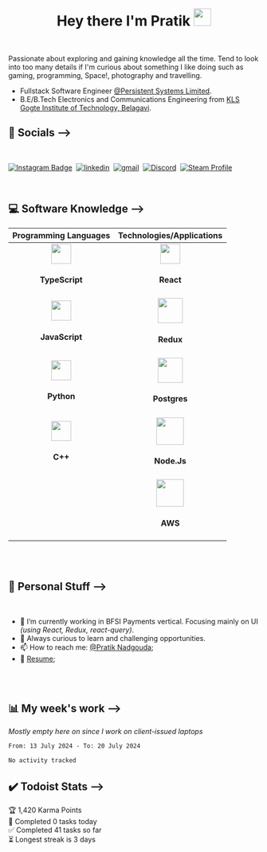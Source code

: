 <h1 align="center"> Hey there I'm Pratik <img src="https://media.giphy.com/media/hvRJCLFzcasrR4ia7z/giphy.gif" width="35px"> </h1>
<br />

Passionate about exploring and gaining knowledge all the time. Tend to look into too many details if I'm curious about something I like doing such as gaming, programming, Space!, photography and travelling.

- Fullstack Software Engineer [@Persistent Systems Limited](https://persistent.com).
- B.E/B.Tech Electronics and Communications Engineering from [KLS Gogte Institute of Technology, Belagavi](https://git.edu/).

<h2><b> 🙋 Socials --> </b></h2>

<br/>

[![Instagram Badge](https://img.shields.io/badge/Carbonautix-e4405f?style=for-the-badge&logo=Instagram&logoColor=white)](https://www.instagram.com/pratik_nadgouda/)&nbsp;
[![linkedin](https://img.shields.io/badge/linkedin-0A66C2?style=for-the-badge&logo=linkedin&logoColor=white)](https://www.linkedin.com/in/pratiknadgouda)&nbsp;
[![gmail](https://img.shields.io/badge/Email-d14836?style=for-the-badge&logo=gmail&logoColor=white)](mailto:nadgoudapratik@gmail.com/)&nbsp;
[![Discord](https://img.shields.io/badge/Discord-5865F2?style=for-the-badge&logo=discord&logoColor=white)](https://discord.gg/x9PuXu5)&nbsp;
[![Steam Profile](https://img.shields.io/badge/Steam-2a475e?style=for-the-badge&logo=steam&logoColor=white)](https://steamcommunity.com/id/carbonautics/)&nbsp;

<br/>


<h2> <b> 💻 Software Knowledge --> </b></h2>


|Programming Languages | Technologies/Applications |
| :------------------: | :-----------------------: |
| <img height="40" src="https://raw.githubusercontent.com/yurijserrano/Github-Profile-Readme-Logos/master/programming%20languages/typescript.svg"> <h4>TypeScript</h4> | <a><img height="40" src="https://raw.githubusercontent.com/yurijserrano/Github-Profile-Readme-Logos/master/frameworks/react.svg"></a><h4>React</h4> |
| <img height="40" src="https://raw.githubusercontent.com/yurijserrano/Github-Profile-Readme-Logos/f994c418a134b58c4aec11152f6a4a33fa89da26/programming%20languages/javascript.svg"><h4>JavaScript</h4> | <img height="50" src="https://raw.githubusercontent.com/yurijserrano/Github-Profile-Readme-Logos/master/frameworks/redux.svg"><h4>Redux</h4>  |
| <img height="40" src="https://raw.githubusercontent.com/yurijserrano/Github-Profile-Readme-Logos/master/programming%20languages/python.svg"><h4>Python</h4> |<img height="50" src="https://raw.githubusercontent.com/yurijserrano/Github-Profile-Readme-Logos/master/databases/postgresql.svg"><h4>Postgres</h4>
| <img height="40" src="https://raw.githubusercontent.com/yurijserrano/Github-Profile-Readme-Logos/master/programming%20languages/c%2B%2B.svg"> <h4>C++</h4> | <img height="55" src="https://raw.githubusercontent.com/yurijserrano/Github-Profile-Readme-Logos/master/frameworks/nodejs.svg"> <h4>Node.Js</h4> |
| | <img height="55" src="https://raw.githubusercontent.com/yurijserrano/Github-Profile-Readme-Logos/master/cloud/amazon.svg"> <h4>AWS</h4> |
<br />
<br />


<h2> <b> 📌 Personal Stuff --> </b></h2>

<br/>

- 🌱 I’m currently working in BFSI Payments vertical. Focusing mainly on UI _(using React, Redux, react-query)_.
- 💬 Always curious to learn and challenging opportunities.
- 📫 How to reach me: [@Pratik Nadgouda](mailto:nadgoudapratik@gmail.com);
- 📑 [Resume](https://drive.google.com/file/d/1hJ_rlHBAqBqWfQ0SjaQjKRSnu7pe9NX0/view?usp=drive_link);

<br />
<br />


<h2> <b> 📊 My week's work --> </b></h2>

_Mostly empty here on since I work on client-issued laptops_

<!--START_SECTION:waka-->

```txt
From: 13 July 2024 - To: 20 July 2024

No activity tracked
```

<!--END_SECTION:waka-->

<h2> <b> ✔️ Todoist Stats --></b></h2>

<!-- TODO-IST:START -->
🏆  1,420 Karma Points           
🌸  Completed 0 tasks today           
✅  Completed 41 tasks so far           
⏳  Longest streak is 3 days
<!-- TODO-IST:END -->

